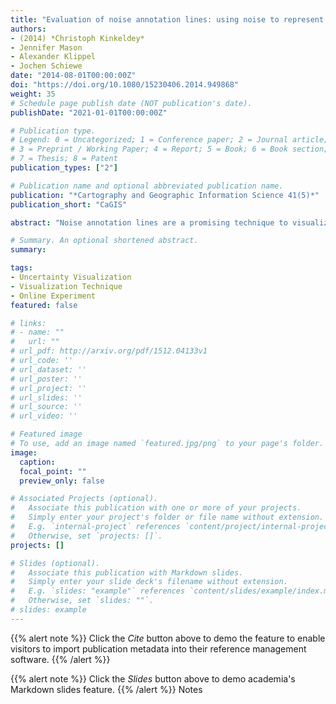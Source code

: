 ```yaml
---
title: "Evaluation of noise annotation lines: using noise to represent thematic uncertainty in maps"
authors:
- (2014) *Christoph Kinkeldey*
- Jennifer Mason
- Alexander Klippel
- Jochen Schiewe
date: "2014-08-01T00:00:00Z"
doi: "https://doi.org/10.1080/15230406.2014.949868"
weight: 35
# Schedule page publish date (NOT publication's date).
publishDate: "2021-01-01T00:00:00Z"

# Publication type.
# Legend: 0 = Uncategorized; 1 = Conference paper; 2 = Journal article;
# 3 = Preprint / Working Paper; 4 = Report; 5 = Book; 6 = Book section;
# 7 = Thesis; 8 = Patent
publication_types: ["2"]

# Publication name and optional abbreviated publication name.
publication: "*Cartography and Geographic Information Science 41(5)*"
publication_short: "CaGIS"

abstract: "Noise annotation lines are a promising technique to visualize thematic uncertainty in maps. However, their potential has not yet been evaluated in user studies. In two experiments, we assessed the usability of this technique with respect to a different number of uncertainty levels as well as the influence of two design aspects of noise annotation lines: the grain and the width of the noise grid. We conducted a web-based study utilizing a qualitative comparison of 2 areas in 150 different maps. We recruited participants from Amazon Mechanical Turk with the majority being nonexperts with respect to the use of maps. Our findings suggest that for qualitative comparisons of “constant uncertainty” (i.e., constant uncertainty per area) in thematic maps, noise annotation lines can be used for up to six uncertainty levels. During comparison of four, six, and eight levels, the different designs of the technique yielded significantly different accuracies. We propose to use the “large noise width, coarse grain” design that was most successful. For “mixed uncertainty” (i.e., uncertainty is not constant per area) we observed a significant decrease in accuracy, but for four levels the technique can still be recommended. This article is a follow-up to our conference paper reporting on preliminary results of the first of the two experiments."

# Summary. An optional shortened abstract.
summary:

tags:
- Uncertainty Visualization
- Visualization Technique
- Online Experiment
featured: false

# links:
# - name: ""
#   url: ""
# url_pdf: http://arxiv.org/pdf/1512.04133v1
# url_code: ''
# url_dataset: ''
# url_poster: ''
# url_project: ''
# url_slides: ''
# url_source: ''
# url_video: ''

# Featured image
# To use, add an image named `featured.jpg/png` to your page's folder.
image:
  caption:
  focal_point: ""
  preview_only: false

# Associated Projects (optional).
#   Associate this publication with one or more of your projects.
#   Simply enter your project's folder or file name without extension.
#   E.g. `internal-project` references `content/project/internal-project/index.md`.
#   Otherwise, set `projects: []`.
projects: []

# Slides (optional).
#   Associate this publication with Markdown slides.
#   Simply enter your slide deck's filename without extension.
#   E.g. `slides: "example"` references `content/slides/example/index.md`.
#   Otherwise, set `slides: ""`.
# slides: example
---
```


{{% alert note %}}
Click the *Cite* button above to demo the feature to enable visitors to import publication metadata into their reference management software.
{{% /alert %}}

{{% alert note %}}
Click the *Slides* button above to demo academia's Markdown slides feature.
{{% /alert %}}
Notes
